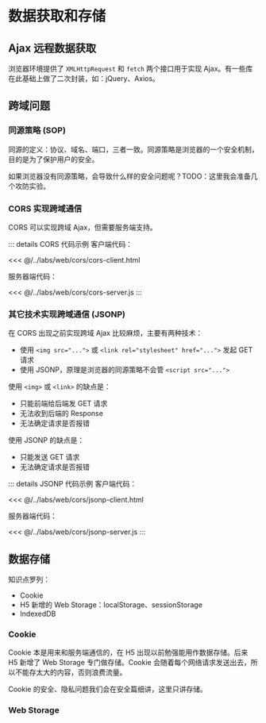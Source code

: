 # 数据获取和存储
## Ajax 远程数据获取
浏览器环境提供了 `XMLHttpRequest` 和 `fetch` 两个接口用于实现 Ajax。有一些库在此基础上做了二次封装，如：jQuery、Axios。

## 跨域问题
### 同源策略 (SOP)
同源的定义：协议、域名、端口，三者一致。同源策略是浏览器的一个安全机制，目的是为了保护用户的安全。

如果浏览器没有同源策略，会导致什么样的安全问题呢？TODO：这里我会准备几个攻防实验。

### CORS 实现跨域通信
CORS 可以实现跨域 Ajax，但需要服务端支持。

::: details CORS 代码示例
客户端代码：

<<< @/../labs/web/cors/cors-client.html

服务器端代码：

<<< @/../labs/web/cors/cors-server.js
:::

### 其它技术实现跨域通信 (JSONP)
在 CORS 出现之前实现跨域 Ajax 比较麻烦，主要有两种技术：
- 使用 `<img src="...">` 或 `<link rel="stylesheet" href="...">` 发起 GET 请求
- 使用 JSONP，原理是浏览器的同源策略不会管 `<script src="...">`

使用 `<img>` 或 `<link>` 的缺点是：
- 只能前端给后端发 GET 请求
- 无法收到后端的 Response
- 无法确定请求是否报错

使用 JSONP 的缺点是：
- 只能发送 GET 请求
- 无法确定请求是否报错

::: details JSONP 代码示例
客户端代码：

<<< @/../labs/web/cors/jsonp-client.html

服务器端代码：

<<< @/../labs/web/cors/jsonp-server.js
:::

## 数据存储
知识点罗列：
- Cookie
- H5 新增的 Web Storage：localStorage、sessionStorage
- IndexedDB

### Cookie
Cookie 本是用来和服务端通信的，在 H5 出现以前勉强能用作数据存储。后来 H5 新增了 Web Storage 专门做存储。Cookie 会随着每个网络请求发送出去，所以不能存太大的内容，否则浪费流量。

Cookie 的安全、隐私问题我们会在安全篇细讲，这里只讲存储。

### Web Storage
